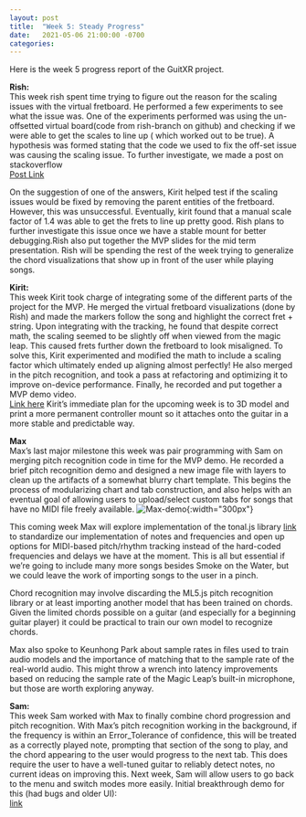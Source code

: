```yaml
---
layout: post
title:  "Week 5: Steady Progress"
date:   2021-05-06 21:00:00 -0700
categories:
---
```

Here is the week 5 progress report of the GuitXR project. 

**Rish:**<br/>
This week rish spent time trying to figure out the reason for the scaling issues with the virtual fretboard. He performed a few experiments to see what the issue was. One of the experiments performed was using the un-offsetted virtual board(code from rish-branch on github) and checking if we were able to get the scales to line up ( which worked out to be true). A hypothesis was formed stating that the code we used to fix the off-set issue was causing the scaling issue. 
To further investigate, we made a post on stackoverflow <br/> 
[Post Link](https://stackoverflow.com/questions/67363538/overlaying-virtual-element-on-the-controller-resulting-in-wrong-scale/67370674#67370674)

On the suggestion of one of the answers, Kirit helped test if the scaling issues would be fixed by removing the parent entities of the fretboard. However, this was unsuccessful. Eventually, kirit found that a manual scale factor of 1.4 was able to get the frets to line up pretty good. Rish plans to further investigate this issue once we have a stable mount for better debugging.Rish also put together the MVP slides for the mid term presentation.  Rish will be spending the rest of the week trying to generalize the chord visualizations that show up in front of the user while playing songs. 

**Kirit:**<br/>
This week Kirit took charge of integrating some of the different parts of the project for the MVP. He merged the virtual fretboard visualizations (done by Rish) and made the markers follow the song and highlight the correct fret + string. Upon integrating with the tracking, he found that despite correct math, the scaling seemed to be slightly off when viewed from the magic leap. This caused frets further down the fretboard to look misaligned. To solve this, Kirit experimented and modified the math to include a scaling factor which ultimately ended up aligning almost perfectly!
He also merged in the pitch recognition, and took a pass at refactoring and optimizing it to improve on-device performance. Finally, he recorded and put together a MVP demo video.<br/> 
[Link here](https://drive.google.com/file/d/1rIpgdVQ0_urofp7_nmK8itFwea4glDkU/view?usp=sharing)
Kirit’s immediate plan for the upcoming week is to 3D model and print a more permanent controller mount so it attaches onto the guitar in a more stable and predictable way.



**Max**<br/>
Max’s last major milestone this week was pair programming with Sam on merging pitch recognition code in time for the MVP demo. He recorded a brief pitch recognition demo and designed a new image file with layers to clean up the artifacts of a somewhat blurry chart template. This begins the process of modularizing chart and tab construction, and also helps with an eventual goal of allowing users to upload/select custom tabs for songs that have no MIDI file freely available.
![Max-demo](/xrcapstone21sp-team4/images/max-week5.png){:width="300px"}


This coming week Max will explore implementation of the tonal.js library [link](https://github.com/tonaljs/tonal) to standardize our implementation of notes and frequencies and open up options for MIDI-based pitch/rhythm tracking instead of the hard-coded frequencies and delays we have at the moment. This is all but essential if we’re going to include many more songs besides Smoke on the Water, but we could leave the work of importing songs to the user in a pinch.

Chord recognition may involve discarding the ML5.js pitch recognition library or at least importing another model that has been trained on chords. Given the limited chords possible on a guitar (and especially for a beginning guitar player) it could be practical to train our own model to recognize chords.

Max also spoke to Keunhong Park about sample rates in files used to train audio models and the importance of matching that to the sample rate of the real-world audio. This might throw a wrench into latency improvements based on reducing the sample rate of the Magic Leap’s built-in microphone, but those are worth exploring anyway.

**Sam:**<br/>
This week Sam worked with Max to finally combine chord progression and pitch recognition. With Max’s pitch recognition working in the background, if the frequency is within an Error_Tolerance of confidence, this will be treated as a correctly played note, prompting that section of the song to play, and the chord appearing to the user would progress to the next tab. This does require the user to have a well-tuned guitar to reliably detect notes, no current ideas on improving this. Next week, Sam will allow users to go back to the menu and switch modes more easily.
Initial breakthrough demo for this (had bugs and older UI):<br/> 
[link](https://twitter.com/SamVanderlinda/status/1388673887437615104?s=20)
